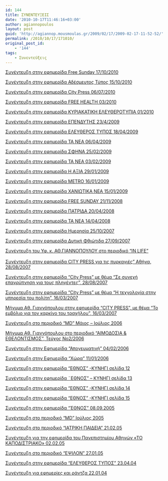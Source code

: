 ```yaml
---
id: 144
title: ΣΥΝΕΝΤΕΥΞΕΙΣ
date: '2010-10-17T11:46:16+03:00'
author: agiannopoulos
layout: post
guid: 'http://agiannop.mousmoulas.gr/2009/02/17/2009-02-17-11-52-52/'
permalink: /2010/10/17/171010/
original_post_id:
    - '144'
tags:
    - Συνεντεύξεις
---
```


[Συνέντευξη στην εφημερίδα Free Sunday 17/10/2010](/wp-content/uploads/2009/02/17102010_free_sunday.pdf)

[Συνέντευξη στην εφημερίδα Αδέσμευτος Τύπος 15/10/2010](/wp-content/uploads/2009/02/15102010_adtypos.pdf)

[Συνέντευξη στην εφημερίδα City Press 06/07/2010](/wp-content/uploads/2009/02/06072010_city_press.pdf)

[Συνέντευξη στην εφημερίδα FREE HEALTH 03/2010](/wp-content/uploads/2009/02/032010_free_health.pdf)

[Συνέντευξη στην εφημερίδα ΚΥΡΙΑΚΑΤΙΚΗ ΕΛΕΥΘΕΡΟΤΥΠΙΑ 01/2010](/wp-content/uploads/2009/02/012010__.pdf)

[Συνέντευξη στην εφημερίδα ΕΠΕΝΔΥΤΗΣ 23/4/2009](/wp-content/uploads/2009/02/23042009___.pdf)

[Συνέντευξη στην εφημερίδα ΕΛΕΥΘΕΡΟΣ ΤΥΠΟΣ 18/04/2009](/wp-content/uploads/2009/02/18042009__typos.pdf)

[Συνέντευξη στην εφημερίδα ΤΑ ΝΕΑ 06/04/2009](/wp-content/uploads/2009/02/050409_ta_nea.pdf)

[Συνέντευξη στην εφημερίδα ΣΦΗΝΑ 25/02/2009](/wp-content/uploads/2009/02/25022009_.pdf)

[Συνέντευξη στην εφημερίδα ΤΑ ΝΕΑ 03/02/2009](/wp-content/uploads/2009/02/030209__.pdf)

[Συνέντευξη στην εφημερίδα H AΞΙΑ 29/01/2009](/wp-content/uploads/2009/02/29012009__.pdf)

[Συνέντευξη στην εφημερίδα METRO 16/01/2009](/wp-content/uploads/2009/02/160109_metro.pdf)

[Συνέντευξη στην εφημερίδα ΧΑΝΙΩΤΙΚΑ ΝΕΑ 15/01/2009](/wp-content/uploads/2009/02/150109__.pdf)

[Συνέντευξη στην εφημερίδα FREE SUNDAY 21/11/2008](/wp-content/uploads/2009/02/free_sunday_211108.pdf)

[Συνέντευξη στην εφημερίδα ΠΑΤΡΙΔΑ 20/04/2008](/wp-content/uploads/2009/02/patrida2004082.pdf)

[Συνέντευξη στην εφημερίδα TA NEA 14/04/2008](/wp-content/uploads/2009/02/nea1404082.pdf)[  ](/wp-content/uploads/2009/02/hmerhsia2510072.pdf)

[Συνέντευξη στην εφημερίδα Ημερησία 25/10/2007](/wp-content/uploads/2009/02/hmerhsia2510072.pdf)[  ](/wp-content/uploads/2009/02/dytikhfthiotida_270907.pdf)

[Συνέντευξη στην εφημερίδα Δυτική Φθιώτιδα 27/09/2007](/wp-content/uploads/2009/02/dytikhfthiotida_270907.pdf)

[Συνέντευξη του Υφ. κ. ΑΘ.ΓΙΑΝΝΟΠΟΥΛΟΥ στο περιοδικό “IN LIFE”](/wp-content/uploads/2009/02/giannopoulos2.pdf)  
 [  
Συνέντευξη στην εφημερίδα CITY PRESS για τις πυρκαγιές” Αθήνα, 28/08/2007](/wp-content/uploads/2009/02/28_08_07_sinentefxi_12.pdf)

[Συνέντευξη στην εφημερίδα “City Press” με θέμα “Σε συνεχή επαγρύπνηση για τους πληγέντες”, 28/08/2007](/wp-content/uploads/2009/02/28_08_07_sinentefxi_1_22.pdf)

[Συνέντευξη στην εφημερίδα “City Press” με θέμα “Η τεχνολογία στην υπηρεσία του πολίτη”, 16/03/2007](/wp-content/uploads/2009/02/sel82.pdf)

[Μήνυμα Αθ. Γιαννόπουλου στην εφημερίδα “CITY PRESS”, με θέμα “Το εμβόλιο για τον καρκίνο του τραχήλου”, 16/03/2007](/wp-content/uploads/2009/02/sel212.pdf)

[Συνέντευξη στο περιοδικό “MD” Mάιος – Ιούλιος 2006](/wp-content/uploads/2009/02/md_maios_ioulios2.pdf)

[Μήνυμα Αθ. Γιαννόπουλου στο περιοδικό “ΑΙΜΟΔΟΣΙΑ & ΕΘΕΛΟΝΤΙΣΜΟΣ”, Τεύχος Νο2/2006](/wp-content/uploads/2009/02/md_maios_ioulios2.pdf)

[Συνέντευξη στην Εφημερίδα “Απογευματινή” 04/02/2006](/wp-content/uploads/2009/02/apogeymatinh012.pdf)

[Συνέντευξη στην Εφημερίδα “Χώρα” 11/01/2006](/wp-content/uploads/2009/02/xora1201062.pdf)

[Συνέντευξη στην εφημερίδα “ΕΘΝΟΣ” -ΚΥΝΗΓΙ σελίδα 12](/wp-content/uploads/2009/02/gianopoylos12.pdf)

[Συνέντευξη στην εφημερίδα ¨ΕΘΝΟΣ” – ΚΥΝΗΓΙ σελίδα 13](/wp-content/uploads/2009/02/gianopoylos22.pdf)

[Συνέντευξη στην εφημερίδα “ΕΘΝΟΣ” -ΚΥΝΗΓΙ σελίδα 14](/wp-content/uploads/2009/02/gianopoylos32.pdf)

[Συνέντευξη στην εφημερίδα “ΕΘΝΟΣ” -ΚΥΝΗΓΙ σελίδα 15](/wp-content/uploads/2009/02/gianopoylos42.pdf)

[Συνέντευξη στην εφημερίδα “ΈΘΝΟΣ” 08.09.2005](/wp-content/uploads/2009/02/ethnos012.pdf)

[Συνέντευξη στο περιοδικό “MD” Iούλιος 2005](/wp-content/uploads/2009/02/ifipourgos2.pdf)

[Συνέντευξη στο περιοδικό “ΙΑΤΡΙΚΗ ΠΑΙΔΕΙΑ” 21.02.05](/wp-content/uploads/2009/02/iatrikipaideia2.pdf)  

[Συνέντευξη για την εφημερίδα του Πανεπιστημίου Αθηνών «ΤΟ ΚΑΠΟΔΙΣΤΡΙΑΚΟ» 02.02.05](/wp-content/uploads/2009/02/kapodistriako2.pdf)

[Συνέντευξη στο περιοδικό “ΕΨΙΛΟΝ” 27.01.05](/wp-content/uploads/2009/02/epsilon2.pdf)

[Συνέντευξη στην εφημερίδα “ΕΛΕΥΘΕΡΟΣ ΤΥΠΟΣ” 23.04.04](/wp-content/uploads/2009/02/eleftherostypos2.pdf)

[Συνέντευξη για εφημερίες και ράντζα 22.01.04](/wp-content/uploads/2009/02/rantza2.pdf)